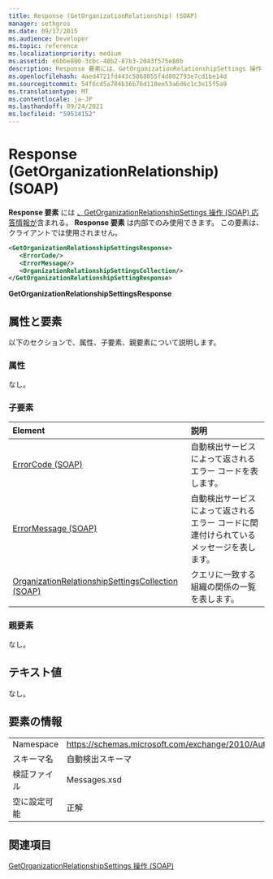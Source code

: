 ```yaml
---
title: Response (GetOrganizationRelationship) (SOAP)
manager: sethgros
ms.date: 09/17/2015
ms.audience: Developer
ms.topic: reference
ms.localizationpriority: medium
ms.assetid: e6bbe800-3cbc-48b2-87b3-2043f575e88b
description: Response 要素には、GetOrganizationRelationshipSettings 操作 (SOAP) 応答情報が含まれる。 Response 要素は内部でのみ使用できます。 この要素は、クライアントでは使用されません。
ms.openlocfilehash: 4aed4721fd443c5068055f4d802793e7cd1be14d
ms.sourcegitcommit: 54f6cd5a704b36b76d110ee53a6d6c1c3e15f5a9
ms.translationtype: MT
ms.contentlocale: ja-JP
ms.lasthandoff: 09/24/2021
ms.locfileid: "59514152"
---
```

# <a name="response-getorganizationrelationship-soap"></a>Response (GetOrganizationRelationship) (SOAP)

**Response 要素** には [、GetOrganizationRelationshipSettings 操作 (SOAP) 応答情報が](getorganizationrelationshipsettings-operation-soap.md)含まれる。 **Response 要素** は内部でのみ使用できます。 この要素は、クライアントでは使用されません。 
  
```XML
<GetOrganizationRelationshipSettingsResponse>
   <ErrorCode/>
   <ErrorMessage/>
   <OrganizationRelationshipSettingsCollection/>
</GetOrganizationRelationshipSettingResponse>
```

 **GetOrganizationRelationshipSettingsResponse**
## <a name="attributes-and-elements"></a>属性と要素

以下のセクションで、属性、子要素、親要素について説明します。
  
### <a name="attributes"></a>属性

なし。
  
### <a name="child-elements"></a>子要素

|**Element**|**説明**|
|:-----|:-----|
|[ErrorCode (SOAP)](errorcode-soap.md) <br/> |自動検出サービスによって返されるエラー コードを表します。  <br/> |
|[ErrorMessage (SOAP)](errormessage-soap.md) <br/> |自動検出サービスによって返されるエラー コードに関連付けられているメッセージを表します。  <br/> |
|[OrganizationRelationshipSettingsCollection (SOAP)](organizationrelationshipsettingscollection-soap.md) <br/> |クエリに一致する組織の関係の一覧を表します。  <br/> |
   
### <a name="parent-elements"></a>親要素

なし。
  
## <a name="text-value"></a>テキスト値

なし。
  
## <a name="element-information"></a>要素の情報

|||
|:-----|:-----|
|Namespace  <br/> |https://schemas.microsoft.com/exchange/2010/Autodiscover  <br/> |
|スキーマ名  <br/> |自動検出スキーマ  <br/> |
|検証ファイル  <br/> |Messages.xsd  <br/> |
|空に設定可能  <br/> |正解  <br/> |
   
## <a name="see-also"></a>関連項目



[GetOrganizationRelationshipSettings 操作 (SOAP)](getorganizationrelationshipsettings-operation-soap.md)

